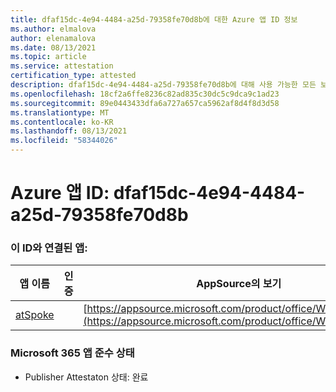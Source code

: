 ```yaml
---
title: dfaf15dc-4e94-4484-a25d-79358fe70d8b에 대한 Azure 앱 ID 정보
ms.author: elmalova
author: elenamalova
ms.date: 08/13/2021
ms.topic: article
ms.service: attestation
certification_type: attested
description: dfaf15dc-4e94-4484-a25d-79358fe70d8b에 대해 사용 가능한 모든 보안 및 규정 준수 정보입니다.
ms.openlocfilehash: 18cf2a6ffe8236c82ad835c30dc5c9dca9c1ad23
ms.sourcegitcommit: 89e0443433dfa6a727a657ca5962af8d4f8d3d58
ms.translationtype: MT
ms.contentlocale: ko-KR
ms.lasthandoff: 08/13/2021
ms.locfileid: "58344026"
---
```

# <a name="azure-app-id-dfaf15dc-4e94-4484-a25d-79358fe70d8b"></a>Azure 앱 ID: dfaf15dc-4e94-4484-a25d-79358fe70d8b


### <a name="apps-associated-with-this-id"></a>이 ID와 연결된 앱:
| **앱 이름** | **인증** | **AppSource의 보기** |
|--------------|---------------|-----------------------|
| [atSpoke](https://docs.microsoft.com/microsoft-365-app-certification/forward/WA200001454) |  | [https://appsource.microsoft.com/product/office/WA200001454](https://appsource.microsoft.com/product/office/WA200001454) |

### <a name="microsoft-365-app-compliance-status"></a>Microsoft 365 앱 준수 상태
- Publisher Attestaton 상태: 완료
